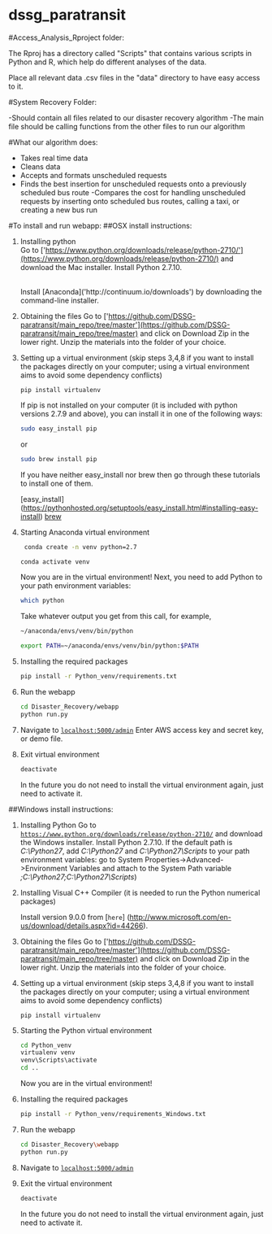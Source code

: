 # dssg_paratransit

#Access_Analysis_Rproject folder:

The Rproj has a directory called "Scripts" that contains various scripts in Python and R, which help do different analyses of the data.

Place all relevant data .csv files in the "data" directory to have easy access to it.


#System Recovery Folder:

-Should contain all files related to our disaster recovery algorithm
-The main file should be calling functions from the other files to run our algorithm

#What our algorithm does:
- Takes real time data 
- Cleans data
- Accepts and formats unscheduled requests
- Finds the best insertion for unscheduled requests onto a previously scheduled bus route
-Compares the cost for handling unscheduled requests by inserting onto scheduled bus routes, calling a taxi, or creating a new bus run

#To install and run webapp:
##OSX install instructions:
1. Installing python <br>
    Go to ['https://www.python.org/downloads/release/python-2710/'](https://www.python.org/downloads/release/python-2710/) and download the Mac installer. Install Python 2.7.10.

    <br>
    Install [Anaconda]('http://continuum.io/downloads') by downloading the command-line installer.

2. Obtaining the files
    Go to ['https://github.com/DSSG-paratransit/main_repo/tree/master'](https://github.com/DSSG-paratransit/main_repo/tree/master) and click on Download Zip in the lower right. Unzip the materials into the folder of your choice. 

3. Setting up a virtual environment
    (skip steps 3,4,8 if you want to install the packages directly on your computer; using a virtual environment aims to avoid some dependency conflicts)
    ~~~
	pip install virtualenv
	~~~
    If pip is not installed on your computer (it is included with python versions 2.7.9 and above), you can install it in one of the following ways:
    ~~~bash
	sudo easy_install pip
	~~~

	or 

	~~~bash
	sudo brew install pip
	~~~

	If you have neither easy_install nor brew then go 	through these tutorials to install one of them.

	[easy_install] (https://pythonhosted.org/setuptools/easy_install.html#installing-easy-install)
	[brew](http://brew.sh/)

4. Starting Anaconda virtual environment
   ~~~bash
	conda create -n venv python=2.7
	~~~

	~~~bash
	conda activate venv
	~~~

	Now you are in the virtual environment! Next, you need to add Python to your path environment variables:

	~~~bash
	which python
	~~~
	
	Take whatever output you get from this call, for example,
	~~~bash
	~/anaconda/envs/venv/bin/python
	~~~

	~~~bash
	export PATH=~/anaconda/envs/venv/bin/python:$PATH
	~~~


5. Installing the required packages
    ~~~bash
	pip install -r Python_venv/requirements.txt
	~~~

6. Run the webapp
    ~~~bash
	cd Disaster_Recovery/webapp
	python run.py
	~~~
    
7. Navigate to [`localhost:5000/admin`](localhost:5000/admin)
    Enter AWS access key and secret key, or demo file.

8. Exit virtual environment
    ~~~bash
	deactivate
	~~~
	
	In the future you do not need to install the virtual environment again, just need to activate it.
	
    
##Windows install instructions:
1. Installing Python
    Go to     [`https://www.python.org/downloads/release/python-2710/`](https://www.python.org/downloads/release/python-2710/) and download the Windows installer. Install Python 2.7.10. If the default path is *C:\Python27*, add *C:\Python27* and *C:\Python27\Scripts* to your path environment variables: go to System Properties->Advanced->Environment Variables and attach to the System Path variable *;C:\Python27;C:\Python27\Scripts*)

2. Installing Visual C++ Compiler
    (it is needed to run the Python numerical packages)
	
	Install version 9.0.0 from [`here`] (http://www.microsoft.com/en-us/download/details.aspx?id=44266).

3. Obtaining the files
     Go to ['https://github.com/DSSG-paratransit/main_repo/tree/master'](https://github.com/DSSG-paratransit/main_repo/tree/master) and click on Download Zip in the lower right. Unzip the materials into the folder of your choice. 


3. Setting up a virtual environment
    (skip steps 3,4,8 if you want to install the packages directly on your computer; using a virtual environment aims to avoid some dependency conflicts)
    ~~~
	pip install virtualenv
	~~~

4. Starting the Python virtual environment

	~~~bash
	cd Python_venv
	virtualenv venv
	venv\Scripts\activate
	cd ..
	~~~

    Now you are in the virtual environment!

5. Installing the required packages
    ~~~bash
	pip install -r Python_venv/requirements_Windows.txt
	~~~
6. Run the webapp

    ~~~bash
	cd Disaster_Recovery\webapp
	python run.py
    ~~~~

7. Navigate to [`localhost:5000/admin`](localhost:5000/admin)
    
8. Exit the virtual environment

	~~~bash
	deactivate
	~~~
	
	In the future you do not need to install the virtual environment again, just need to activate it.        




